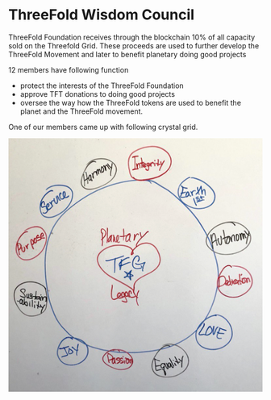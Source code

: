 # ThreeFold Wisdom Council

ThreeFold Foundation receives through the blockchain 10% of all capacity sold on the Threefold Grid. These proceeds are used to further develop the ThreeFold Movement and later to benefit planetary doing good projects

12 members have following function

- protect the interests of the ThreeFold Foundation
- approve TFT donations to doing good projects
- oversee the way how the ThreeFold tokens are used to benefit the planet and the ThreeFold movement.

One of our members came up with following crystal grid.

![](./img/tfgrid_crystal.png)